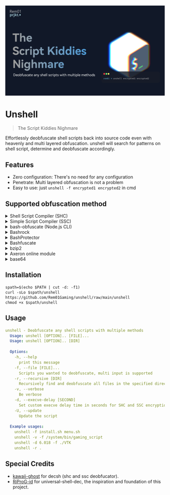 ![unshell_hero](./unshell-banner.png)
# Unshell
> The Script Kiddies Nighmare

Effortlessly deobfuscate shell scripts back into source code even with heavenly and multi layered obfuscation. unshell will search for patterns on shell script, determine and deobfuscate accordingly.

## Features
- Zero configuration: There's no need for any configuration
- Penetrate: Multi layered obfuscation is not a problem
- Easy to use: just `unshell -f encrypted1 encrypted2` in cmd

## Supported obfuscation method
<details>
<summary>Shell Script Compiler (SHC)</summary>
SHC works internally called execve to shell, it decrypted at runtimes and visible via command line args process

eg: <code>/bin/sh -c "decrypted shell"</code>
</details>

<details>
<summary>Simple Script Compiler (SSC)</summary>
It works almost the same as SHC but this one uses C++ and shell reads from file descriptor `3`. It visible via `fd` number 3 on the process.
</details>

<details>
<summary>bash-obfuscate (Node.js CLI)</summary>
bash-obfuscate works by randomize the script with random variables then execute it in `eval` command.
</details>

<details>
<summary>Bashrock</summary>
Bashrock works almost the same way as bash-obfuscate.
</details>

<details>
<summary>BashProtector</summary>
Bashrock randomize the script with random variables layered by single `base64` encryption, then execute it in single `eval` command.
</details>

<details>
<summary>Bashfuscate</summary>
Does exactly the same as BashProtector.
</details>

<details>
<summary>bzip2</summary>
Usually used for obfuscating tunneling/VPN scripts. the actual script is compressed with bzip2 and snuck'ed inside the decompression script itself.
</details>

<details>
<summary>Axeron online module</summary>
The script is actually stored somewhere online (usually public GitHub pages, script kiddies ahh behavior) and script on the module does only execution of the actual script after downloaded from cloud, the file link itself is obfuscated with base64 and rot17.
</details>

<details>
<summary>base64</summary>
Not too crazy, just classic <code>echo "ZWNobyBzb21lIGJhc2U2NCBlbmNyeXB0ZWQgc2hpdAo=" | base64 -d | sh</code>.
</details>

## Installation
```shell
spath=$(echo $PATH | cut -d: -f1)
curl -sLo $spath/unshell https://github.com/Rem01Gaming/unshell/raw/main/unshell
chmod +x $spath/unshell
```

## Usage
```yaml
unshell - Deobfuscate any shell scripts with multiple methods
  Usage: unshell [OPTION].. [FILE]...
  Usage: unshell [OPTION].. [DIR]

  Options:
    -h, --help
      print this message
    -f, --file [FILE]...
      Scripts you wanted to deobfuscate, multi input is supported
    -r, --recursive [DIR]
      Recursively find and deobfuscate all files in the specified directory
    -v, --verbose
      Be verbose
    -d, --execve-delay [SECOND]
      Set custom execve delay time in seconds for SHC and SSC encryption
    -U, --update
      Update the script

  Example usages:
    unshell -f install.sh menu.sh
    unshell -v -f /system/bin/gaming_script
    unshell -d 6.018 -f ./VTK
    unshell -r .
```

## Special Credits
- [kawaii-ghost](https://github.com/kawaii-ghost/deshc) for decsh (shc and ssc deobfucator).
- [RiProG-id](https://github.com/RiProG-id/Universal-Shell-Dec.git) for universal-shell-dec, the inspiration and foundation of this project.
